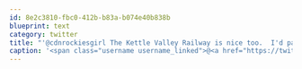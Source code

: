 ```yaml
---
id: 8e2c3810-fbc0-412b-b83a-b074e40b838b
blueprint: text
category: twitter
title: "'@cdnrockiesgirl The Kettle Valley Railway is nice too.  I'd park at the parking lot up Smethurst Rd, bike up, have a picnic, bike back"
caption: '<span class="username username_linked">@<a href="https://twitter.com/cdnrockiesgirl" title="Sarah">cdnrockiesgirl</a></span> The Kettle Valley Railway is nice too.  I''d park at the parking lot up Smethurst Rd, bike up, have a picnic, bike back'
---
```


